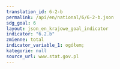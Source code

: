 ```yaml
---
translation_id: 6-2-b
permalink: /api/en/national/6/6-2-b.json
sdg_goal: 6
layout: json_en_krajowe_goal_indicator
indicator: "6.2.b"
zmienne: total
indicator_variable_1: ogółem;
kategorie: null
source_url: www.stat.gov.pl
---
```

